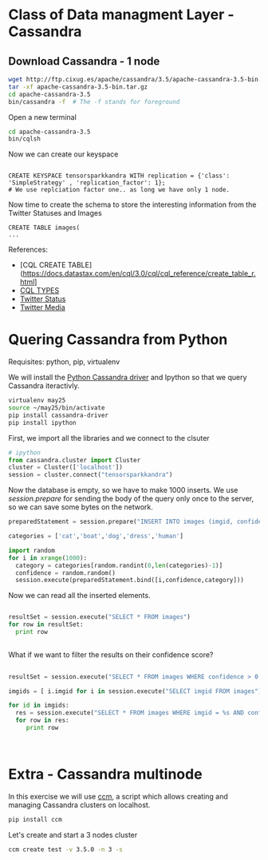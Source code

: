# Class of Data managment Layer - Cassandra

## Download Cassandra - 1 node

```bash
wget http://ftp.cixug.es/apache/cassandra/3.5/apache-cassandra-3.5-bin.tar.gz
tar -xf apache-cassandra-3.5-bin.tar.gz
cd apache-cassandra-3.5
bin/cassandra -f  # The -f stands for foreground

```
Open a new terminal

```bash
cd apache-cassandra-3.5
bin/cqlsh
```
Now we can create our keyspace

```cql

CREATE KEYSPACE tensorsparkkandra WITH replication = {'class': 'SimpleStrategy' , 'replication_factor': 1};
# We use replciation factor one.. as long we have only 1 node. 
```

Now time to create the schema to store the interesting information from the Twitter Statuses and Images

```cql
CREATE TABLE images(
...
```
References:
- [CQL CREATE TABLE](https://docs.datastax.com/en/cql/3.0/cql/cql_reference/create_table_r.html]
- [CQL TYPES](http://docs.datastax.com/en/cql/3.1/cql/cql_reference/cql_data_types_c.html)
- [Twitter Status](https://dev.twitter.com/overview/api/tweets)
- [Twitter Media](https://dev.twitter.com/overview/api/entities#obj-media)


# Quering Cassandra from Python

Requisites: python, pip, virtualenv

We will install the [Python Cassandra driver](https://github.com/datastax/python-driver) and Ipython so that we query Cassandra iteractivly. 

```bash
virtualenv may25
source ~/may25/bin/activate
pip install cassandra-driver
pip install ipython
```



First, we import all the libraries and we connect to the clsuter
```python
# ipython
from cassandra.cluster import Cluster
cluster = Cluster(['localhost'])
session = cluster.connect("tensorsparkkandra")
```

Now the database is empty, so we have to make 1000 inserts. 
We use *session.prepare* for sending the body of the query only once to the server, so we can save some bytes on the network. 

```python
preparedStatement = session.prepare("INSERT INTO images (imgid, confidence , category ) VALUES (?,?,?)")

categories = ['cat','boat','dog','dress','human']

import random
for i in xrange(1000):
  category = categories[random.randint(0,len(categories)-1)]
  confidence = random.random()
  session.execute(preparedStatement.bind([i,confidence,category]))
```

Now we can read all the inserted elements. 
```python 

resultSet = session.execute("SELECT * FROM images")
for row in resultSet:
  print row
  
```


What if we want to filter the results on their confidence score?
```python
  
resultSet = session.execute("SELECT * FROM images WHERE confidence > 0.1") # FAILS: the PRIMARY KEY is missing!

imgids = [ i.imgid for i in session.execute("SELECT imgid FROM images")]

for id in imgids:
  res = session.execute("SELECT * FROM images WHERE imgid = %s AND confidence < %s",(id,0.1))
  for row in res:
     print row

  
```


# Extra - Cassandra multinode

In this exercise we will use [ccm](https://github.com/pcmanus/ccm.git), a script which allows creating and managing Cassandra clusters on localhost. 

```bash
pip install ccm
```

Let's create and start a 3 nodes cluster 
```bash 
ccm create test -v 3.5.0 -n 3 -s
```



